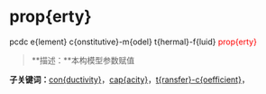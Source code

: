 # prop{erty}
pcdc e{lement} c{onstitutive}-m{odel} t{hermal}-f{luid} <span style='color: red;'>prop{erty}</span>
> **描述：**本构模型参数赋值

**子关键词：**[con{ductivity}](e{lement}/c{onstitutive}-m{odel}/t{hermal}-f{luid}/prop{erty}/con{ductivity}/)，[cap{acity}](e{lement}/c{onstitutive}-m{odel}/t{hermal}-f{luid}/prop{erty}/cap{acity}/)，[t{ransfer}-c{oefficient}](e{lement}/c{onstitutive}-m{odel}/t{hermal}-f{luid}/prop{erty}/t{ransfer}-c{oefficient}/)，
